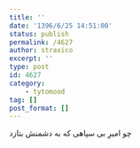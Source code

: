 ```yaml
---
title: ''
date: '1396/6/25 14:51:00'
status: publish
permalink: /4627
author: straxico
excerpt: ''
type: post
id: 4627
category:
    - tytomood
tag: []
post_format: []
---
```

چو امیرِ بی سپاهی که به دشمنش بتازد